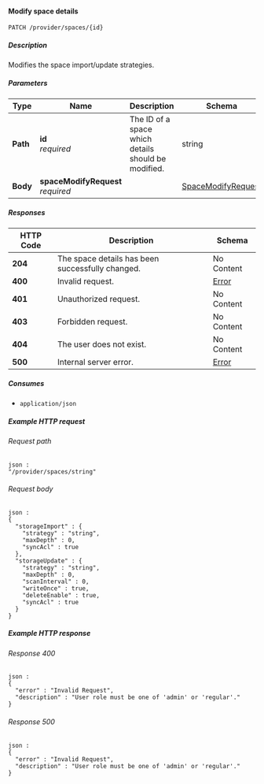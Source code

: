 
<a name="modify_space"></a>
#### Modify space details
```
PATCH /provider/spaces/{id}
```


##### Description
Modifies the space import/update strategies.


##### Parameters

|Type|Name|Description|Schema|Default|
|---|---|---|---|---|
|**Path**|**id**  <br>*required*|The ID of a space which details should be modified.|string|--|
|**Body**|**spaceModifyRequest**  <br>*required*||[SpaceModifyRequest](../definitions/SpaceModifyRequest.md#spacemodifyrequest)|--|


##### Responses

|HTTP Code|Description|Schema|
|---|---|---|
|**204**|The space details has been successfully changed.|No Content|
|**400**|Invalid request.|[Error](../definitions/Error.md#error)|
|**401**|Unauthorized request.|No Content|
|**403**|Forbidden request.|No Content|
|**404**|The user does not exist.|No Content|
|**500**|Internal server error.|[Error](../definitions/Error.md#error)|


##### Consumes

* `application/json`


##### Example HTTP request

###### Request path
```
json :
"/provider/spaces/string"
```


###### Request body
```
json :
{
  "storageImport" : {
    "strategy" : "string",
    "maxDepth" : 0,
    "syncAcl" : true
  },
  "storageUpdate" : {
    "strategy" : "string",
    "maxDepth" : 0,
    "scanInterval" : 0,
    "writeOnce" : true,
    "deleteEnable" : true,
    "syncAcl" : true
  }
}
```


##### Example HTTP response

###### Response 400
```
json :
{
  "error" : "Invalid Request",
  "description" : "User role must be one of 'admin' or 'regular'."
}
```


###### Response 500
```
json :
{
  "error" : "Invalid Request",
  "description" : "User role must be one of 'admin' or 'regular'."
}
```



